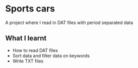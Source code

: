 # Sports cars

A project where I read in DAT files with period separated data

## What I learnt

- How to read DAT files
- Sort data and filter data on keywords
- Write TXT files
